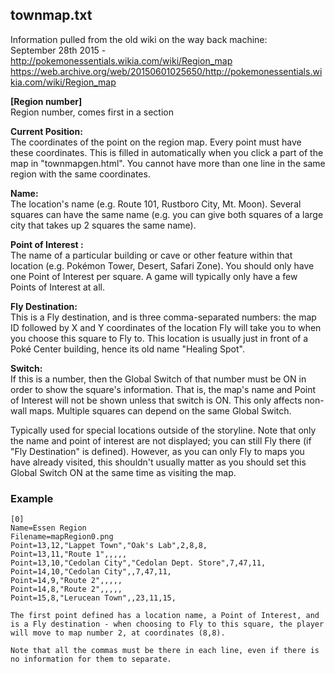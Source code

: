 ## townmap.txt

Information pulled from the old wiki on the way back machine:  
September 28th 2015 - http://pokemonessentials.wikia.com/wiki/Region_map  
https://web.archive.org/web/20150601025650/http://pokemonessentials.wikia.com/wiki/Region_map

**[Region number]**  
Region number, comes first in a section

**Current Position:**  
The coordinates of the point on the region map. Every point must have these coordinates. This is filled in automatically when you click a part of the map in "townmapgen.html".
You cannot have more than one line in the same region with the same coordinates.

**Name:**  
The location's name (e.g. Route 101, Rustboro City, Mt. Moon).
Several squares can have the same name (e.g. you can give both squares of a large city that takes up 2 squares the same name).

**Point of Interest	:**  
The name of a particular building or cave or other feature within that location (e.g. Pokémon Tower, Desert, Safari Zone). You should only have one Point of Interest per square. A game will typically only have a few Points of Interest at all.

**Fly Destination:**  
This is a Fly destination, and is three comma-separated numbers: the map ID followed by X and Y coordinates of the location Fly will take you to when you choose this square to Fly to. This location is usually just in front of a Poké Center building, hence its old name "Healing Spot".

**Switch:**  
If this is a number, then the Global Switch of that number must be ON in order to show the square's information. That is, the map's name and Point of Interest will not be shown unless that switch is ON. This only affects non-wall maps.
Multiple squares can depend on the same Global Switch.

Typically used for special locations outside of the storyline. Note that only the name and point of interest are not displayed; you can still Fly there (if "Fly Destination" is defined). However, as you can only Fly to maps you have already visited, this shouldn't usually matter as you should set this Global Switch ON at the same time as visiting the map.

### Example
```
[0]
Name=Essen Region
Filename=mapRegion0.png
Point=13,12,"Lappet Town","Oak's Lab",2,8,8,
Point=13,11,"Route 1",,,,,
Point=13,10,"Cedolan City","Cedolan Dept. Store",7,47,11,
Point=14,10,"Cedolan City",,7,47,11,
Point=14,9,"Route 2",,,,,
Point=14,8,"Route 2",,,,,
Point=15,8,"Lerucean Town",,23,11,15,

The first point defined has a location name, a Point of Interest, and is a Fly destination - when choosing to Fly to this square, the player will move to map number 2, at coordinates (8,8).

Note that all the commas must be there in each line, even if there is no information for them to separate.
```